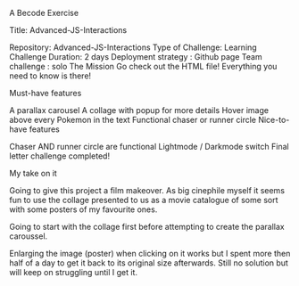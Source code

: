 A Becode Exercise

Title: Advanced-JS-Interactions

Repository: Advanced-JS-Interactions
Type of Challenge: Learning Challenge
Duration: 2 days
Deployment strategy :
Github page
Team challenge : solo
The Mission
Go check out the HTML file! Everything you need to know is there!

Must-have features

A parallax carousel
A collage with popup for more details
Hover image above every Pokemon in the text
Functional chaser or runner circle
Nice-to-have features

Chaser AND runner circle are functional
Lightmode / Darkmode switch
Final letter challenge completed!

My take on it

Going to give this project a film makeover. As big cinephile myself it seems fun to use the collage presented to us as a movie catalogue of some sort with some posters of my favourite ones.

Going to start with the collage first before attempting to create the parallax caroussel.

Enlarging the image (poster) when clicking on it works but I spent more then half of a day to get it back to its original size afterwards.
Still no solution but will keep on struggling until I get it.

